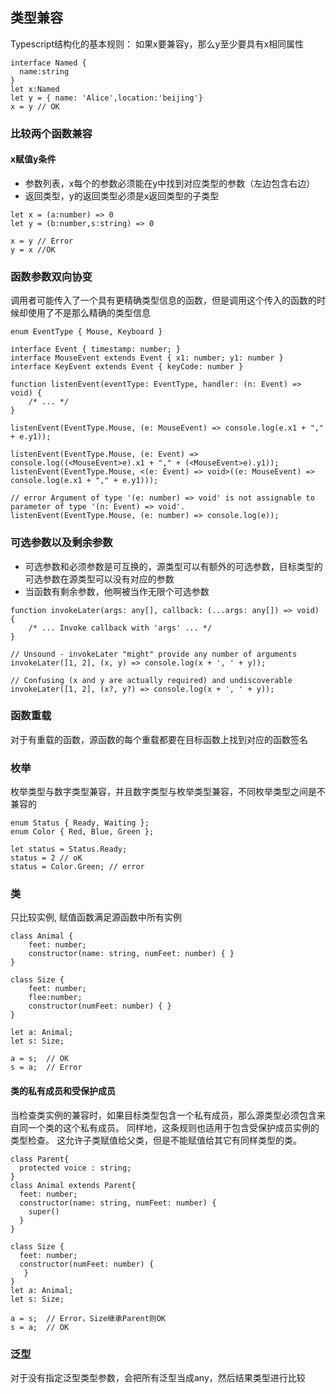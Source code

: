 ## 类型兼容
Typescript结构化的基本规则： 如果x要兼容y，那么y至少要具有x相同属性
```
interface Named {
  name:string
}
let x:Named
let y = { name: 'Alice',location:'beijing'}
x = y // OK
```
### 比较两个函数兼容
#### x赋值y条件
- 参数列表，x每个的参数必须能在y中找到对应类型的参数（左边包含右边）
- 返回类型，y的返回类型必须是x返回类型的子类型
```
let x = (a:number) => 0
let y = (b:number,s:string) => 0

x = y // Error
y = x //OK
```
### 函数参数双向协变
调用者可能传入了一个具有更精确类型信息的函数，但是调用这个传入的函数的时候却使用了不是那么精确的类型信息
```
enum EventType { Mouse, Keyboard }

interface Event { timestamp: number; }
interface MouseEvent extends Event { x1: number; y1: number }
interface KeyEvent extends Event { keyCode: number }

function listenEvent(eventType: EventType, handler: (n: Event) => void) {
    /* ... */
}

listenEvent(EventType.Mouse, (e: MouseEvent) => console.log(e.x1 + "," + e.y1));

listenEvent(EventType.Mouse, (e: Event) => console.log((<MouseEvent>e).x1 + "," + (<MouseEvent>e).y1));
listenEvent(EventType.Mouse, <(e: Event) => void>((e: MouseEvent) => console.log(e.x1 + "," + e.y1)));

// error Argument of type '(e: number) => void' is not assignable to parameter of type '(n: Event) => void'.
listenEvent(EventType.Mouse, (e: number) => console.log(e));

```
### 可选参数以及剩余参数
- 可选参数和必须参数是可互换的，源类型可以有额外的可选参数，目标类型的可选参数在源类型可以没有对应的参数
- 当函数有剩余参数，他啊被当作无限个可选参数
```
function invokeLater(args: any[], callback: (...args: any[]) => void) {
    /* ... Invoke callback with 'args' ... */
}

// Unsound - invokeLater "might" provide any number of arguments
invokeLater([1, 2], (x, y) => console.log(x + ', ' + y));

// Confusing (x and y are actually required) and undiscoverable
invokeLater([1, 2], (x?, y?) => console.log(x + ', ' + y));
```
### 函数重载
对于有重载的函数，源函数的每个重载都要在目标函数上找到对应的函数签名

### 枚举
枚举类型与数字类型兼容，并且数字类型与枚举类型兼容，不同枚举类型之间是不兼容的
```
enum Status { Ready, Waiting };
enum Color { Red, Blue, Green };

let status = Status.Ready;
status = 2 // oK
status = Color.Green; // error
```
### 类
只比较实例, 赋值函数满足源函数中所有实例
```
class Animal {
    feet: number;
    constructor(name: string, numFeet: number) { }
}

class Size {
    feet: number;
    flee:number;
    constructor(numFeet: number) { }
}

let a: Animal;
let s: Size;

a = s;  // OK
s = a;  // Error
```
#### 类的私有成员和受保护成员
当检查类实例的兼容时，如果目标类型包含一个私有成员，那么源类型必须包含来自同一个类的这个私有成员。 同样地，这条规则也适用于包含受保护成员实例的类型检查。 这允许子类赋值给父类，但是不能赋值给其它有同样类型的类。
```
class Parent{
  protected voice : string;
}
class Animal extends Parent{
  feet: number;
  constructor(name: string, numFeet: number) { 
    super()
  }
}

class Size {
  feet: number;
  constructor(numFeet: number) {
   }
}
let a: Animal;
let s: Size;

a = s;  // Error，Size继承Parent则OK
s = a;  // OK

```

### 泛型
对于没有指定泛型类型参数，会把所有泛型当成any，然后结果类型进行比较